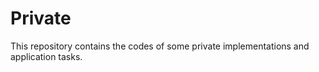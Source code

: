 # Private
This repository contains the codes of some private implementations and application tasks.
